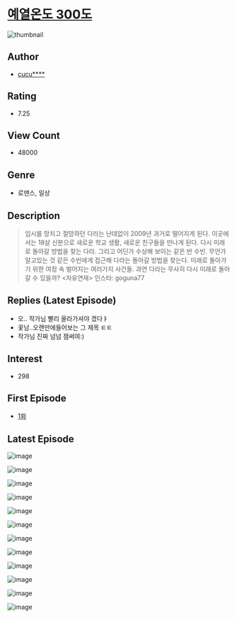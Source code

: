# [예열온도 300도](https://comic.naver.com/bestChallenge/list?titleId=792261)
![thumbnail](https://image-comic.pstatic.net/user_contents_data/challenge_comic/2022/10/13/354489/thumbnail_202x164bfb49b97_3f77_40b0_9b42_3537d970bffd_00002482.JPEG)

## Author
- [cucu****](https://comic.naver.com/artistTitle?id=354489)

## Rating
- 7.25

## View Count
- 48000

## Genre
- 로맨스, 일상

## Description
> 입시를 망치고 절망하던 다라는 난데없이 2009년 과거로 떨어지게 된다. 이곳에서는 18살 신분으로 새로운 학교 생활, 새로운 친구들을 만나게 된다. 다시 미래로 돌아갈 방법을 찾는 다라. 그리고 어딘가 수상해 보이는 같은 반 수빈. 무언가 알고있는 것 같은 수빈에게 접근해 다라는 돌아갈 방법을 찾는다. 미래로 돌아가기 위한 여정 속 벌어지는 여러가지 사건들. 과연 다라는 무사히 다시 미래로 돌아갈 수 있을까? <자유연재> 인스타: goguna77

## Replies (Latest Episode)
- 오.. 작가님 빨리 올라가셔야 겠다ㅑ
- 꽃남..오랜만에들어보는 그 제목 ㅌㅌ
- 작가님 진짜 넘넘 잼써여:)

## Interest
- 298

## First Episode
- [1화](https://comic.naver.com/bestChallenge/detail?titleId=792261&no=1)

## Latest Episode
![image](https://image-comic.pstatic.net/user_contents_data/challenge_comic/2022/10/20/354489/upload_7089851294808172087.jpeg)

![image](https://image-comic.pstatic.net/user_contents_data/challenge_comic/2022/10/20/354489/upload_3763098548605039157.jpeg)

![image](https://image-comic.pstatic.net/user_contents_data/challenge_comic/2022/10/20/354489/upload_3833752096339407205.jpeg)

![image](https://image-comic.pstatic.net/user_contents_data/challenge_comic/2022/10/20/354489/upload_7005128451344917304.jpeg)

![image](https://image-comic.pstatic.net/user_contents_data/challenge_comic/2022/10/20/354489/upload_7076623096214533937.jpeg)

![image](https://image-comic.pstatic.net/user_contents_data/challenge_comic/2022/10/20/354489/upload_3558180384689764705.jpeg)

![image](https://image-comic.pstatic.net/user_contents_data/challenge_comic/2022/10/20/354489/upload_7378641347390025782.jpeg)

![image](https://image-comic.pstatic.net/user_contents_data/challenge_comic/2022/10/20/354489/upload_3546693765189624114.jpeg)

![image](https://image-comic.pstatic.net/user_contents_data/challenge_comic/2022/10/20/354489/upload_7220734976330183989.jpeg)

![image](https://image-comic.pstatic.net/user_contents_data/challenge_comic/2022/10/20/354489/upload_3907214867042546532.jpeg)

![image](https://image-comic.pstatic.net/user_contents_data/challenge_comic/2022/10/20/354489/upload_3617577299986625845.jpeg)

![image](https://image-comic.pstatic.net/user_contents_data/challenge_comic/2022/10/20/354489/upload_3906081450238359856.jpeg)
